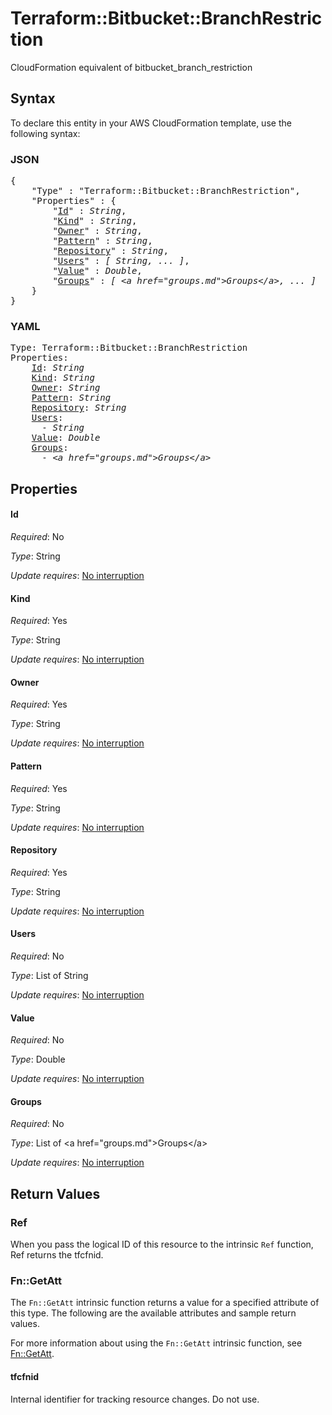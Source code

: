 # Terraform::Bitbucket::BranchRestriction

CloudFormation equivalent of bitbucket_branch_restriction

## Syntax

To declare this entity in your AWS CloudFormation template, use the following syntax:

### JSON

<pre>
{
    "Type" : "Terraform::Bitbucket::BranchRestriction",
    "Properties" : {
        "<a href="#id" title="Id">Id</a>" : <i>String</i>,
        "<a href="#kind" title="Kind">Kind</a>" : <i>String</i>,
        "<a href="#owner" title="Owner">Owner</a>" : <i>String</i>,
        "<a href="#pattern" title="Pattern">Pattern</a>" : <i>String</i>,
        "<a href="#repository" title="Repository">Repository</a>" : <i>String</i>,
        "<a href="#users" title="Users">Users</a>" : <i>[ String, ... ]</i>,
        "<a href="#value" title="Value">Value</a>" : <i>Double</i>,
        "<a href="#groups" title="Groups">Groups</a>" : <i>[ &lt;a href=&#34;groups.md&#34;&gt;Groups&lt;/a&gt;, ... ]</i>
    }
}
</pre>

### YAML

<pre>
Type: Terraform::Bitbucket::BranchRestriction
Properties:
    <a href="#id" title="Id">Id</a>: <i>String</i>
    <a href="#kind" title="Kind">Kind</a>: <i>String</i>
    <a href="#owner" title="Owner">Owner</a>: <i>String</i>
    <a href="#pattern" title="Pattern">Pattern</a>: <i>String</i>
    <a href="#repository" title="Repository">Repository</a>: <i>String</i>
    <a href="#users" title="Users">Users</a>: <i>
      - String</i>
    <a href="#value" title="Value">Value</a>: <i>Double</i>
    <a href="#groups" title="Groups">Groups</a>: <i>
      - &lt;a href=&#34;groups.md&#34;&gt;Groups&lt;/a&gt;</i>
</pre>

## Properties

#### Id

_Required_: No

_Type_: String

_Update requires_: [No interruption](https://docs.aws.amazon.com/AWSCloudFormation/latest/UserGuide/using-cfn-updating-stacks-update-behaviors.html#update-no-interrupt)

#### Kind

_Required_: Yes

_Type_: String

_Update requires_: [No interruption](https://docs.aws.amazon.com/AWSCloudFormation/latest/UserGuide/using-cfn-updating-stacks-update-behaviors.html#update-no-interrupt)

#### Owner

_Required_: Yes

_Type_: String

_Update requires_: [No interruption](https://docs.aws.amazon.com/AWSCloudFormation/latest/UserGuide/using-cfn-updating-stacks-update-behaviors.html#update-no-interrupt)

#### Pattern

_Required_: Yes

_Type_: String

_Update requires_: [No interruption](https://docs.aws.amazon.com/AWSCloudFormation/latest/UserGuide/using-cfn-updating-stacks-update-behaviors.html#update-no-interrupt)

#### Repository

_Required_: Yes

_Type_: String

_Update requires_: [No interruption](https://docs.aws.amazon.com/AWSCloudFormation/latest/UserGuide/using-cfn-updating-stacks-update-behaviors.html#update-no-interrupt)

#### Users

_Required_: No

_Type_: List of String

_Update requires_: [No interruption](https://docs.aws.amazon.com/AWSCloudFormation/latest/UserGuide/using-cfn-updating-stacks-update-behaviors.html#update-no-interrupt)

#### Value

_Required_: No

_Type_: Double

_Update requires_: [No interruption](https://docs.aws.amazon.com/AWSCloudFormation/latest/UserGuide/using-cfn-updating-stacks-update-behaviors.html#update-no-interrupt)

#### Groups

_Required_: No

_Type_: List of &lt;a href=&#34;groups.md&#34;&gt;Groups&lt;/a&gt;

_Update requires_: [No interruption](https://docs.aws.amazon.com/AWSCloudFormation/latest/UserGuide/using-cfn-updating-stacks-update-behaviors.html#update-no-interrupt)

## Return Values

### Ref

When you pass the logical ID of this resource to the intrinsic `Ref` function, Ref returns the tfcfnid.

### Fn::GetAtt

The `Fn::GetAtt` intrinsic function returns a value for a specified attribute of this type. The following are the available attributes and sample return values.

For more information about using the `Fn::GetAtt` intrinsic function, see [Fn::GetAtt](https://docs.aws.amazon.com/AWSCloudFormation/latest/UserGuide/intrinsic-function-reference-getatt.html).

#### tfcfnid

Internal identifier for tracking resource changes. Do not use.


